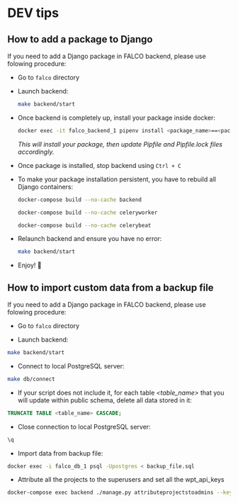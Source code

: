 # DEV tips

## How to add a package to Django

If you need to add a Django package in FALCO backend, please use folowing procedure:

- Go to `falco` directory

- Launch backend:

  ```sh
  make backend/start
  ```

- Once backend is completely up, install your package inside docker:

  ```sh
  docker exec -it falco_backend_1 pipenv install <package_name>==<package_version>
  ```

  _This will install your package, then update Pipfile and Pipfile.lock files accordingly._

- Once package is installed, stop backend using `Ctrl + C`

- To make your package installation persistent, you have to rebuild all Django containers:

  ```sh
  docker-compose build --no-cache backend

  docker-compose build --no-cache celeryworker

  docker-compose build --no-cache celerybeat
  ```

- Relaunch backend and ensure you have no error:
  ```sh
  make backend/start
  ```
- Enjoy! 🎉

## How to import custom data from a backup file

If you need to add a Django package in FALCO backend, please use folowing procedure:

- Go to `falco` directory

- Launch backend:

```sh
make backend/start
```

- Connect to local PostgreSQL server:

```bash
make db/connect
```

- If your script does not include it, for each table _<table_name>_ that you will update within public schema, delete all data stored in it:

```sql
TRUNCATE TABLE <table_name> CASCADE;
```

- Close connection to local PostgreSQL server:

```sql
\q
```

- Import data from backup file:

```bash
docker exec -i falco_db_1 psql -Upostgres < backup_file.sql
```

- Attribute all the projects to the superusers and set all the wpt_api_keys

```bash
docker-compose exec backend ./manage.py attributeprojectstoadmins --key <your_key>
```

